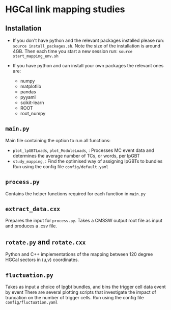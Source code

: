 # HGCal link mapping studies

## Installation

- If you don't have python and the relevant packages installed please run: `source install_packages.sh`.
Note the size of the installation is around 4GB.
Then each time you start a new session run: `source start_mapping_env.sh`

- If you have python and can install your own packages the relevant ones are:
    - numpy
    - matplotlib	
    - pandas
    - pyyaml
    - scikit-learn
    - ROOT
    - root_numpy

## `main.py`

Main file containing the option to run all functions:
- `plot_lpGBTLoads`, `plot_ModuleLoads`, : Processes MC event data and determines the average number of TCs, or words, per lpGBT
- `study_mapping`, :  Find the optimised way of assigning lpGBTs to bundles 
Run using the config file `config/default.yaml`

## `process.py`

Contains the helper functions required for each function in `main.py`

## `extract_data.cxx`

Prepares the input for `process.py`. Takes a CMSSW output root file as input and produces a .csv file.

## `rotate.py` and `rotate.cxx`

Python and C++ implementations of the mapping between 120 degree HGCal sectors in (u,v) coordinates.

## `fluctuation.py`

Takes as input a choice of lpgbt bundles, and bins the trigger cell data event by event
There are several plotting scripts that investigate the impact of truncation on the number of trigger cells.
Run using the config file `config/fluctuation.yaml`